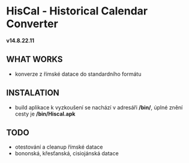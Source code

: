HisCal - Historical Calendar Converter
======================================
**v14.8.22.11**

WHAT WORKS
----------
- konverze z římské datace do standardního formátu

INSTALATION
-----------
- build aplikace k vyzkoušení se nachází v adresáři **/bin/**, úplné znění cesty je **/bin/Hiscal.apk**

TODO
----
- otestování a cleanup římské datace
- bononská, křesťanská, cisiojánská datace
